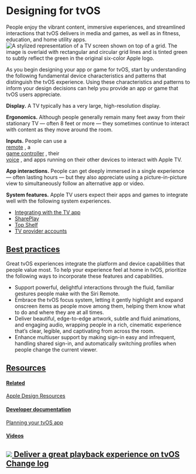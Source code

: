 Designing for tvOS
=====================

People enjoy the vibrant content, immersive experiences, and streamlined interactions that tvOS delivers in media and games, as well as in fitness, education, and home utility apps.  
![A stylized representation of a TV screen shown on top of a grid. The image is overlaid with rectangular and circular grid lines and is tinted green to subtly reflect the green in the original six-color Apple logo.](https://docs-assets.developer.apple.com/published/cd98e6ef7baa3ddd91de67f43a979c8e/platforms-tvOS-intro@2x.png)

As you begin designing your app or game for tvOS, start by understanding the following fundamental device characteristics and patterns that distinguish the tvOS experience. Using these characteristics and patterns to inform your design decisions can help you provide an app or game that tvOS users appreciate.  


**Display.** A TV typically has a very large, high-resolution display.  


**Ergonomics.** Although people generally remain many feet away from their stationary TV — often 8 feet or more — they sometimes continue to interact with content as they move around the room.  


**Inputs.** People can use a   
[remote](https://developer.apple.com/design/human-interface-guidelines/remotes)
, a   
[game controller](https://developer.apple.com/design/human-interface-guidelines/game-controllers)
, their   
[voice](https://developer.apple.com/design/human-interface-guidelines/siri)
, and apps running on their other devices to interact with Apple TV.  


**App interactions.** People can get deeply immersed in a single experience — often lasting hours — but they also appreciate using a picture-in-picture view to simultaneously follow an alternative app or video.  


**System features.** Apple TV users expect their apps and games to integrate well with the following system experiences.  


* [Integrating with the TV app](/design/human-interface-guidelines/playing-video#Integrating-with-the-TV-app)
* [SharePlay](/design/human-interface-guidelines/shareplay)
* [Top Shelf](/design/human-interface-guidelines/top-shelf)
* [TV provider accounts](/design/human-interface-guidelines/managing-accounts#TV-provider-accounts)

[Best practices](/design/human-interface-guidelines/designing-for-tvos#Best-practices)
--------------------------------------------------------------------------------------

Great tvOS experiences integrate the platform and device capabilities that people value most. To help your experience feel at home in tvOS, prioritize the following ways to incorporate these features and capabilities.  


* Support powerful, delightful interactions through the fluid, familiar gestures people make with the Siri Remote.
* Embrace the tvOS focus system, letting it gently highlight and expand onscreen items as people move among them, helping them know what to do and where they are at all times.
* Deliver beautiful, edge-to-edge artwork, subtle and fluid animations, and engaging audio, wrapping people in a rich, cinematic experience that’s clear, legible, and captivating from across the room.
* Enhance multiuser support by making sign-in easy and infrequent, handling shared sign-in, and automatically switching profiles when people change the current viewer.

[Resources](/design/human-interface-guidelines/designing-for-tvos#Resources)
----------------------------------------------------------------------------

#### [Related](/design/human-interface-guidelines/designing-for-tvos#Related)

[Apple Design Resources](https://developer.apple.com/design/resources/#tvos-apps)


#### [Developer documentation](/design/human-interface-guidelines/designing-for-tvos#Developer-documentation)

[Planning your tvOS app](https://developer.apple.com/tvos/planning/)


#### [Videos](/design/human-interface-guidelines/designing-for-tvos#Videos)

[![](https://devimages-cdn.apple.com/wwdc-services/images/119/53F0161E-DB14-4A7D-8A94-B76244201AB8/5102_wide_250x141_1x.jpg) Deliver a great playback experience on tvOS](https://developer.apple.com/videos/play/wwdc2021/10191)
[Change log](/design/human-interface-guidelines/designing-for-tvos#Change-log)
------------------------------------------------------------------------------